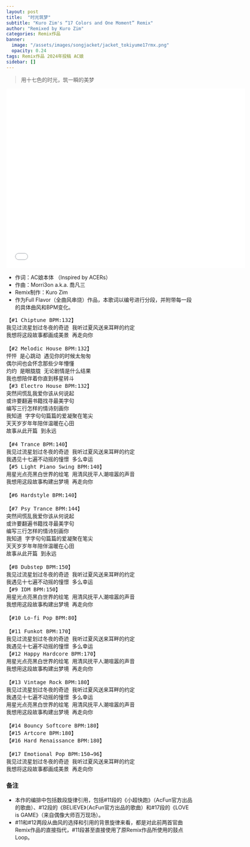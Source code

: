 ```yaml
---
layout: post
title:  "时光筑梦"
subtitle: "Kuro Zim's “17 Colors and One Moment” Remix"
author: "Remixed by Kuro Zim"
categories: Remix作品
banner: 
  image: "/assets/images/songjacket/jacket_tokiyume17rmx.png"
  opacity: 0.24
tags: Remix作品 2024年投稿 AC娘
sidebar: []
---
```


> 用十七色的时光，筑一瞬的美梦

<iframe src="//www.acfun.cn/player/ac46446525" width="640" height="480" frameborder="0" scrolling="no" allowfullscreen></iframe>

* 作词：AC娘本体 （Inspired by ACERs）
* 作曲：Morri3on a.k.a. 喬凡三
* Remix制作：Kuro Zim
* 作为Full Flavor（全曲风串烧）作品，本歌词以编号进行分段，并附带每一段的具体曲风和BPM变化。

<pre>
【#1 Chiptune BPM:132】
我见过流星划过冬夜的奇迹 我听过夏风送来耳畔的约定
我想将这段故事都画成美景 再走向你

【#2 Melodic House BPM:132】
怦怦 是心跳动 遇见你的时候太匆匆
偶尔间也会怀念那些少年懵懂
灼灼 是眼胧胧 无论剧情是什么结果
我也想陪伴着你直到移星转斗
【#3 Electro House BPM:132】
突然间慌乱我爱你该从何说起
或许要翻遍书籍找寻最美字句
编写三行怎样的情诗刻画你
我知道 字字句句篇篇的爱凝聚在笔尖
天天岁岁年年陪伴温暖在心田
故事从此开篇 到永远

【#4 Trance BPM:140】
我见过流星划过冬夜的奇迹 我听过夏风送来耳畔的约定
我遇见十七遍不动摇的憧憬 多么幸运
【#5 Light Piano Swing BPM:140】
用星光点亮黑白世界的绘笔 用清风抚平人潮喧嚣的声音
我想用这段故事构建出梦境 再走向你

【#6 Hardstyle BPM:140】

【#7 Psy Trance BPM:144】
突然间慌乱我爱你该从何说起
或许要翻遍书籍找寻最美字句
编写三行怎样的情诗刻画你
我知道 字字句句篇篇的爱凝聚在笔尖
天天岁岁年年陪伴温暖在心田
故事从此开篇 到永远

【#8 Dubstep BPM:150】
我见过流星划过冬夜的奇迹 我听过夏风送来耳畔的约定
我遇见十七遍不动摇的憧憬 多么幸运
【#9 IDM BPM:150】
用星光点亮黑白世界的绘笔 用清风抚平人潮喧嚣的声音
我想用这段故事构建出梦境 再走向你

【#10 Lo-fi Pop BPM:80】

【#11 Funkot BPM:170】
我见过流星划过冬夜的奇迹 我听过夏风送来耳畔的约定
我遇见十七遍不动摇的憧憬 多么幸运
【#12 Happy Hardcore BPM:170】
用星光点亮黑白世界的绘笔 用清风抚平人潮喧嚣的声音
我想用这段故事构建出梦境 再走向你

【#13 Vintage Rock BPM:180】
我见过流星划过冬夜的奇迹 我听过夏风送来耳畔的约定
我遇见十七遍不动摇的憧憬 多么幸运
用星光点亮黑白世界的绘笔 用清风抚平人潮喧嚣的声音
我想用这段故事构建出梦境 再走向你

【#14 Bouncy Softcore BPM:180】
【#15 Artcore BPM:180】
【#16 Hard Renaissance BPM:180】

【#17 Emotional Pop BPM:150→96】
我见过流星划过冬夜的奇迹 我听过夏风送来耳畔的约定
我想将这段故事都画成美景 再走向你
</pre>

### 备注

* 本作的编排中包括数段旋律引用，包括#11段的《小超快跑》（AcFun官方出品的歌曲）、#12段的《BELIEVE》（AcFun官方出品的歌曲）和#17段的《LOVE is GAME》（来自偶像大师百万现场）。
* #11和#12两段从曲风的选择和引用的背景旋律来看，都是对此前两首官曲Remix作品的直接指代，#11段甚至直接使用了原Remix作品所使用的鼓点Loop。